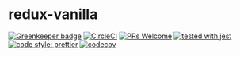 # redux-vanilla

[![Greenkeeper badge](https://badges.greenkeeper.io/ryota-murakami/redux-vanilla.svg)](https://greenkeeper.io/)
[![CircleCI](https://circleci.com/gh/ryota-murakami/redux-vanilla.svg?style=svg)](https://circleci.com/gh/ryota-murakami/redux-vanilla)
[![PRs Welcome](https://img.shields.io/badge/PRs-welcome-brightgreen.svg?style=flat-square)](http://makeapullrequest.com)
[![tested with jest](https://img.shields.io/badge/tested_with-jest-99424f.svg)](https://github.com/facebook/jest)
[![code style: prettier](https://img.shields.io/badge/code_style-prettier-ff69b4.svg)](https://github.com/prettier/prettier)
[![codecov](https://codecov.io/gh/ryota-murakami/redux-vanilla/branch/master/graph/badge.svg)](https://codecov.io/gh/ryota-murakami/redux-vanilla)
